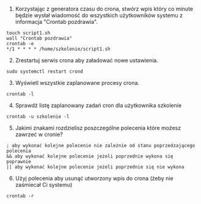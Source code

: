 1. Korzystając z generatora czasu do crona, stwórz wpis który co minute będzie wysłał wiadomość do wszystkich użytkowników systemu z informacja "Crontab pozdrawia".
   
```
touch script1.sh
wall "Crontab pozdrawia"
crontab -e
*/1 * * * * /home/szkolenie/script1.sh
```
   
2. Zrestartuj serwis crona aby załadować nowe ustawienia.
```
sudo systemctl restart crond
```
   
3. Wyświetl wszystkie zaplanowane procesy crona. 
```
crontab -l
```

4. Sprawdź listę zaplanowany zadań cron dla użytkownika szkolenie
```
crontab -u szkolenie -l
```

5.  Jakimi znakami rozdzielisz poszczególne polecenia które możesz zawrzeć w cronie? 
```
; aby wykonać kolejne polecenie nie zależnie od stanu poprzedzającego polecenia
&& aby wykonać kolejne polecenie jeżeli poprzednie wykona się poprawnie
|| aby wykonać kolejne polecenie jeżeli poprzednie się nie wykona 
```

6.  Użyj polecenia aby usunąć utworzony wpis do crona (żeby nie zaśmiecał Ci systemu)
```
crontab -r
```